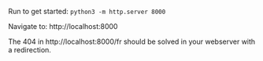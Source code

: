 Run to get started:
`python3 -m http.server 8000`

Navigate to: http://localhost:8000

The 404 in http://localhost:8000/fr should be solved in your webserver with a redirection.

